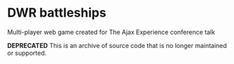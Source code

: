 # DWR battleships

Multi-player web game created for The Ajax Experience conference talk

**DEPRECATED** This is an archive of source code that is no longer maintained or supported.
